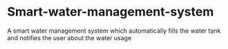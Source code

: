 # Smart-water-management-system
A smart water management system which automatically fills the water tank and notifies the user about the water usage

